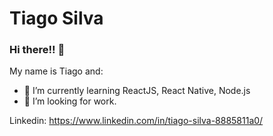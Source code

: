 # Tiago Silva

### Hi there!! 👋

My name is Tiago and: 

- 🌱 I’m currently learning ReactJS, React Native, Node.js
- 🤔 I’m looking for work.

 Linkedin: https://www.linkedin.com/in/tiago-silva-8885811a0/
 



<!--
**tiagosn01/tiagosn01** is a ✨ _special_ ✨ repository because its `README.md` (this file) appears on your GitHub profile.





-->
